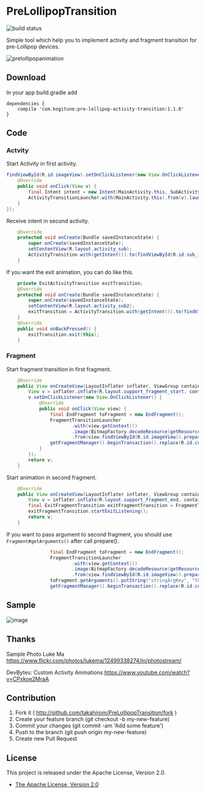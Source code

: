 # PreLollipopTransition

![build status](https://circleci.com/gh/takahirom/PreLollipopTransition/tree/master.svg?style=shield&circle-token=1759143e61c73eeca59280337c8c95ab9f8dbafb)  

Simple tool which help you to implement activity and fragment transition for pre-Lollipop devices.

![prelollipopanimation](https://cloud.githubusercontent.com/assets/1386930/7614211/53ca12d8-f9d0-11e4-8b98-b6d98272f67d.gif)

## Download
In your app build.gradle add

```
dependencies {
    compile 'com.kogitune:pre-lollipop-activity-transition:1.1.0'
}
```

## Code
### Actvity
Start Activity in first activity.

```java
findViewById(R.id.imageView).setOnClickListener(new View.OnClickListener() {
    @Override
    public void onClick(View v) {
        final Intent intent = new Intent(MainActivity.this, SubActivity.class);
        ActivityTransitionLauncher.with(MainActivity.this).from(v).launch(intent);
    }
});
```

Receive intent in second activity.

```java
    @Override
    protected void onCreate(Bundle savedInstanceState) {
        super.onCreate(savedInstanceState);
        setContentView(R.layout.activity_sub);
        ActivityTransition.with(getIntent()).to(findViewById(R.id.sub_imageView)).start(savedInstanceState);
    }
```

If you want the exit animation, you can do like this.

```java
    private ExitActivityTransition exitTransition;
    @Override
    protected void onCreate(Bundle savedInstanceState) {
        super.onCreate(savedInstanceState);
        setContentView(R.layout.activity_sub2);
        exitTransition = ActivityTransition.with(getIntent()).to(findViewById(R.id.sub_imageView)).start(savedInstanceState);
    }
    @Override
    public void onBackPressed() {
        exitTransition.exit(this);
    }
```

### Fragment
Start fragment transition in first fragment.

```java
    @Override
    public View onCreateView(LayoutInflater inflater, ViewGroup container, Bundle savedInstanceState) {
        View v = inflater.inflate(R.layout.support_fragment_start, container, false);
        v.setOnClickListener(new View.OnClickListener() {
            @Override
            public void onClick(View view) {
                final EndFragment toFragment = new EndFragment();
                FragmentTransitionLauncher
                        .with(view.getContext())
                        .image(BitmapFactory.decodeResource(getResources(), R.drawable.photo))
                        .from(view.findViewById(R.id.imageView)).prepare(toFragment);
                getFragmentManager().beginTransaction().replace(R.id.content, toFragment).addToBackStack(null).commit();
            }
        });
        return v;
    }
```

Start animation in second fragment.
```java
    @Override
    public View onCreateView(LayoutInflater inflater, ViewGroup container, Bundle savedInstanceState) {
        View v = inflater.inflate(R.layout.support_fragment_end, container, false);
        final ExitFragmentTransition exitFragmentTransition = FragmentTransition.with(this).to(v.findViewById(R.id.fragment_imageView)).start(savedInstanceState);
        exitFragmentTransition.startExitListening();
        return v;
    }
```

If you want to pass argument to second fragment, you should use `Fragment#getArguments()` after call prepare().

```java
                final EndFragment toFragment = new EndFragment();
                FragmentTransitionLauncher
                        .with(view.getContext())
                        .image(BitmapFactory.decodeResource(getResources(), R.drawable.photo))
                        .from(view.findViewById(R.id.imageView)).prepare(toFragment);
                toFragment.getArguments().putString("stringArgKey", "this is value");
                getFragmentManager().beginTransaction().replace(R.id.content, toFragment).addToBackStack(null).commit();
```

## Sample
![image](https://cloud.githubusercontent.com/assets/1386930/7668974/019262a0-fc95-11e4-906a-84a2b744a12c.gif)

## Thanks
Sample Photo
Luke Ma
https://www.flickr.com/photos/lukema/12499338274/in/photostream/

DevBytes: Custom Activity Animations
https://www.youtube.com/watch?v=CPxkoe2MraA

## Contribution
1. Fork it ( http://github.com/takahirom/PreLollipopTransition/fork )
2. Create your feature branch (git checkout -b my-new-feature)
3. Commit your changes (git commit -am 'Add some feature')
4. Push to the branch (git push origin my-new-feature)
5. Create new Pull Request

## License

This project is released under the Apache License, Version 2.0.

* [The Apache License, Version 2.0](http://www.apache.org/licenses/LICENSE-2.0)
